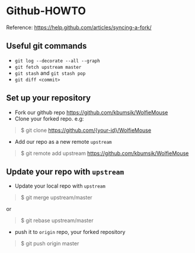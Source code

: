 # Github-HOWTO

Reference: https://help.github.com/articles/syncing-a-fork/

## Useful git commands

* `git log --decorate --all --graph`
* `git fetch upstream master`
* `git stash` and `git stash pop`
* `git diff <commit>`

## Set up your repository

* Fork our github repo https://github.com/kbumsik/WolfieMouse
* Clone your forked repo. e.g:

> $ git clone https://github.com/{your-id}/WolfieMouse

* Add our repo as a new remote `upstream`

> $ git remote add upstream https://github.com/kbumsik/WolfieMouse

## Update your repo with `upstream`

* Update your local repo with `upstream`

> $ git merge upstream/master

or

> $ git rebase upstream/master

* push it to `origin` repo, your forked repository

> $ git push origin master

